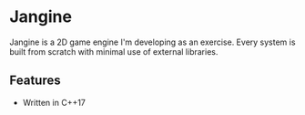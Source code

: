 # Jangine

Jangine is a 2D game engine I'm developing as an exercise. Every system is built from scratch with minimal use of external libraries.

## Features
- Written in C++17